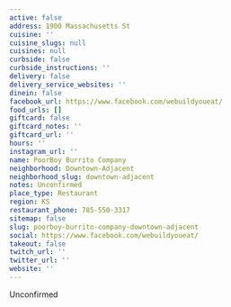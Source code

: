 ```yaml
---
active: false
address: 1900 Massachusetts St
cuisine: ''
cuisine_slugs: null
cuisines: null
curbside: false
curbside_instructions: ''
delivery: false
delivery_service_websites: ''
dinein: false
facebook_url: https://www.facebook.com/webuildyoueat/
food_urls: []
giftcard: false
giftcard_notes: ''
giftcard_url: ''
hours: ''
instagram_url: ''
name: PoorBoy Burrito Company
neighborhood: Downtown-Adjacent
neighborhood_slug: downtown-adjacent
notes: Unconfirmed
place_type: Restaurant
region: KS
restaurant_phone: 785-550-3317
sitemap: false
slug: poorboy-burrito-company-downtown-adjacent
social: https://www.facebook.com/webuildyoueat/
takeout: false
twitch_url: ''
twitter_url: ''
website: ''
---
```


Unconfirmed